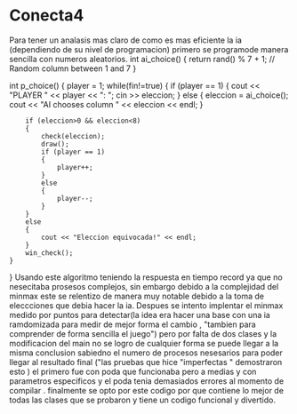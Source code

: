 # Conecta4
Para tener un analasis mas claro de como es mas eficiente la ia (dependiendo de su nivel de programacion) primero se programode manera sencilla con numeros aleatorios.
int ai_choice()
{
    return rand() % 7 + 1; // Random column between 1 and 7
}

int p_choice()
{
    player = 1;
    while(fin!=true)
    {
        if (player == 1)
        {
            cout << "PLAYER " << player << ": ";
            cin >> eleccion;
        }
        else
        {
            eleccion = ai_choice();
            cout << "AI chooses column " << eleccion << endl;
        }

        if (eleccion>0 && eleccion<8)
        {
            check(eleccion);
            draw();
            if (player == 1)
            {
                player++;
            }
            else
            {
                player--;
            }
        }
        else
        {
            cout << "Eleccion equivocada!" << endl;
        }
        win_check();
    }
}
Usando este algoritmo teniendo la respuesta en tiempo record ya que no nesecitaba prosesos complejos,
sin embargo debido a la complejidad del minmax este se relentizo de manera muy notable debido a la toma de eleccciones que debia hacer la ia.
Despues se intento implentar el minmax medido por puntos para detectar(la idea era hacer una base con una ia ramdomizada para medir de mejor forma el cambio , "tambien para comprender de forma sencilla el juego") pero por falta de dos clases y la modificacion del main no se logro de cualquier forma se puede llegar a la misma conclusion sabiedno el numero de procesos nesesarios para poder llegar al resultado final ("las pruebas que hice "imperfectas " demostraron esto ) el primero fue con poda que funcionaba pero a medias y con parametros especificos y el poda tenia demasiados errores al momento de compilar .
finalmente se opto por este codigo por que contiene lo mejor de todas las clases que se probaron y tiene un codigo funcional y divertido.